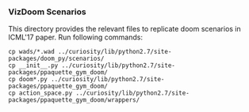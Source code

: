 ### VizDoom Scenarios
This directory provides the relevant files to replicate doom scenarios in ICML'17 paper. Run following commands:

```Shell
cp wads/*.wad ../curiosity/lib/python2.7/site-packages/doom_py/scenarios/
cp __init__.py ../curiosity/lib/python2.7/site-packages/ppaquette_gym_doom/
cp doom*.py ../curiosity/lib/python2.7/site-packages/ppaquette_gym_doom/
cp action_space.py ../curiosity/lib/python2.7/site-packages/ppaquette_gym_doom/wrappers/
```
